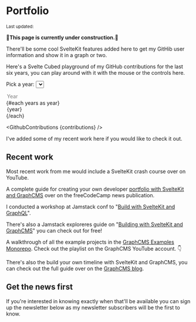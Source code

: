 <script>
  import DateUpdated from '$lib/components/date-updated.svelte'
  import Small from '$lib/components/small.svelte'
  import YouTube from '$lib/components/youtube.svelte'
  import NewsletterSignup from '$lib/components/newsletter-signup.svelte'
  import GithubContributions from '@lib/components/github-contributions.svelte'

  export let contributions
  let years = [2017, 2018, 2019, 2020, 2021, 2022]
  let year = 2020

  const getContributions = async year => {
    const res = await fetch(`/github-contributions.json?year=${year}`)
    if (res.ok) {
      contributions = await res.json()
    }
    return await contributions
  }
  $: getContributions(year)
</script>

# Portfolio

<Small>
  Last updated: <DateUpdated date="2022-03-05" small="true" />
</Small>

🚧**This page is currently under construction.**🚧

There'll be some cool SvelteKit features added here to get my GitHib
user information and show it in a graph or two.

Here's a Svelte Cubed playground of my GitHub contributions for the
last six years, you can play around with it with the mouse or the
controls here.

<span>Pick a year: <select bind:value={year}>

  <option disabled selected>Year</option>
  {#each years as year}
    <option value={year}>{year}</option>
  {/each}
</select>
</span>

<GithubContributions {contributions} />

I've added some of my recent work here if you would like to check it
out.

## Recent work

Most recent work from me would include a SvelteKit crash course over
on YouTube.

<YouTube youTubeId='zH2qG9YwN3s'/>

A complete guide for creating your own developer [portfolio with
SvelteKit and GraphCMS] over on the freeCodeCamp news publication.

I conducted a workshop at Jamstack conf to "[Build with SvelteKit and
GraphQL]".

There's also a Jamstack exploreres guide on "[Building with SvelteKit
and GraphCMS]" you can check out for free!

A walkthrough of all the example projects in the [GraphCMS Examples
Monorepo]. Check out the playlist on the GraphCMS YouTube account. 👇

<YouTube listId='PL5SvzogSTpeH1Szqw4tPi9ZfgXDbY8GU-'/>

There's also the build your own timeline with SvelteKit and GraphCMS,
you can check out the full guide over on the [GraphCMS blog].

## Get the news first

If you're interested in knowing exactly when that'll be available you
can sign up the newsletter below as my newsletter subscribers will be
the first to know.

<NewsletterSignup />

<!-- Links -->

[graphcms examples monorepo]:
  https://github.com/GraphCMS/graphcms-examples
[graphcms blog]:
  https://graphcms.com/blog/build-a-personal-timeline-with-graphcms-and-sveltekit
[portfolio with sveltekit and graphcms]:
  https://www.freecodecamp.org/news/build-your-developer-portfolio-from-scratch-with-sveltekit-and-graphcms/
[build with sveltekit and graphql]:
  https://scottspence.com/speaking#jamstack-conf-workshop---2021-october
[building with sveltekit and graphcms]:
  https://scottspence.com/speaking#jamstack-explorers---2021-october
